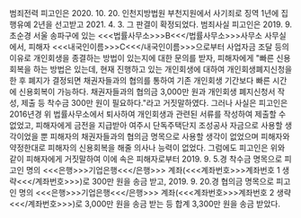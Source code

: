 범죄전력
피고인은 2020. 10. 20. 인천지방법원 부천지원에서 사기죄로 징역 1년에 집행유예 2년을 선고받고 2021. 4. 3. 그 판결이 확정되었다.
범죄사실
피고인은 2019. 9. 초순경 서울 송파구에 있는 <<<법률사무소>>>B<<</법률사무소>>>사무소 사무실에서, 피해자 <<<내국인이름>>>C<<</내국인이름>>>으로부터 사업자금 조달 등의 이유로 개인회생을 종결하는 방법이 있는지에 대한 문의를 받자, 피해자에게 "빠른 신용회복을 하는 방법은 있는데, 현재 진행하고 있는 개인회생에 대하여 개인회생폐지신청을 한 후 폐지가 결정되면 채권자들과의 협의를 통하여 기존 개인회생 기간보다 빠른 시간에 신용회복이 가능하다. 채권자들과의 협의금 3,000만 원과 개인회생 폐지신청서 작성, 제출 등 착수금 300만 원이 필요하다."라고 거짓말하였다.
그러나 사실은 피고인은 2016년경 위 법률사무소에서 퇴사하여 개인회생과 관련된 서류를 작성하여 제출할 수 없었고, 피해자에게 금전을 지급받아 여주시 단독주택단지 조성공사 자금으로 사용할 생각이었을 뿐 피해자의 채권자들과의 협의금 명목으로 사용할 생각이 없었으며 피해자와 약정한대로 피해자의 신용회복을 해줄 의사나 능력이 없었다.
그럼에도 피고인은 위와 같이 피해자에게 거짓말하여 이에 속은 피해자로부터 2019. 9. 5.경 착수금 명목으로 피고인 명의 <<<은행>>>기업은행<<</은행>>> 계좌(<<<계좌번호>>>계좌번호 1 생략<<</계좌번호>>>)로 300만 원을 송금 받고, 2019. 9. 20.경 협의금 명목으로 피고인 명의 <<<은행>>>기업은행<<</은행>>> 계좌(<<<계좌번호>>>계좌번호 2 생략<<</계좌번호>>>)로 3,000만 원을 송금 받는 등 합계 3,300만 원을 송금 받았다.